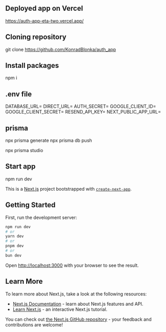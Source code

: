 ## Deployed app on Vercel
https://auth-app-eta-two.vercel.app/

## Cloning repository
git clone https://github.com/KonradBlonka/auth_app

## Install packages
npm i

## .env file
DATABASE_URL=
DIRECT_URL=
AUTH_SECRET=
GOOGLE_CLIENT_ID=
GOOGLE_CLIENT_SECRET=
RESEND_API_KEY=
NEXT_PUBLIC_APP_URL=

## prisma
<!-- if u change prisma/schema.prisma -->
npx prisma generate
npx prisma db push

<!-- check local database -->
npx prisma studio

## Start app
npm run dev

This is a [Next.js](https://nextjs.org/) project bootstrapped with [`create-next-app`](https://github.com/vercel/next.js/tree/canary/packages/create-next-app).

## Getting Started

First, run the development server:

```bash
npm run dev
# or
yarn dev
# or
pnpm dev
# or
bun dev
```

Open [http://localhost:3000](http://localhost:3000) with your browser to see the result.

## Learn More

To learn more about Next.js, take a look at the following resources:

- [Next.js Documentation](https://nextjs.org/docs) - learn about Next.js features and API.
- [Learn Next.js](https://nextjs.org/learn) - an interactive Next.js tutorial.

You can check out [the Next.js GitHub repository](https://github.com/vercel/next.js/) - your feedback and contributions are welcome!
